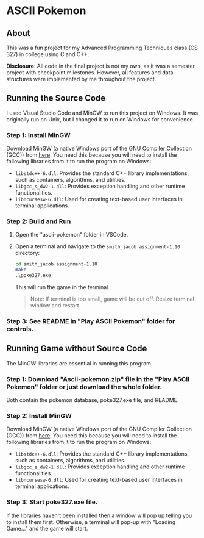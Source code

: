 # ASCII Pokemon

## About
This was a fun project for my Advanced Programming Techniques class (CS 327) in college using C and C++.  

**Disclosure**: All code in the final project is not my own, as it was a semester project with checkpoint milestones. However, all features and data structures were implemented by me throughout the project.

## Running the Source Code
I used Visual Studio Code and MinGW to run this project on Windows. It was originally run on Unix, but I changed it to run on Windows for convenience.

### Step 1: Install MinGW
Download MinGW (a native Windows port of the GNU Compiler Collection (GCC)) from [here](https://sourceforge.net/projects/mingw/). You need this because you will need to install the following libraries from it to run the program on Windows:
- `libstdc++-6.dll`: Provides the standard C++ library implementations, such as containers, algorithms, and utilities.
- `libgcc_s_dw2-1.dll`: Provides exception handling and other runtime functionalities.
- `libncursesw-6.dll`: Used for creating text-based user interfaces in terminal applications.

### Step 2: Build and Run
1. Open the "ascii-pokemon" folder in VSCode.
2. Open a terminal and navigate to the `smith_jacob.assignment-1.10` directory:
   ```bash
   cd smith_jacob.assignment-1.10
   make
   .\poke327.exe
   ```
   This will run the game in the terminal.

   > Note: If terminal is too small, game will be cut off. Resize terminal window and restart. 

### Step 3: See README in "Play ASCII Pokemon" folder for controls. 

## Running Game without Source Code
The MinGW libraries are essential in running this program.

### Step 1: Download "Ascii-pokemon.zip" file in the "Play ASCII Pokemon" folder or just download the whole folder. 
Both contain the pokemon database, poke327.exe file, and README.

### Step 2: Install MinGW
Download MinGW (a native Windows port of the GNU Compiler Collection (GCC)) from [here](https://sourceforge.net/projects/mingw/). You need this because you will need to install the following libraries from it to run the program on Windows:
- `libstdc++-6.dll`: Provides the standard C++ library implementations, such as containers, algorithms, and utilities.
- `libgcc_s_dw2-1.dll`: Provides exception handling and other runtime functionalities.
- `libncursesw-6.dll`: Used for creating text-based user interfaces in terminal applications.

### Step 3: Start poke327.exe file.
If the libraries haven't been installed then a window will pop up telling you to install them first.
Otherwise, a terminal will pop-up with "Loading Game..." and the game will start.


  


